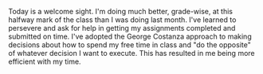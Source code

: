 Today is a welcome sight.  I'm doing much better, grade-wise, at this halfway mark of the class than I was doing last month.  I've learned to persevere and ask for help in getting my assignments completed and submitted on time.  I've adopted the George Costanza approach to making decisions about how to spend my free time in class and "do the opposite" of whatever decision I want to execute.  This has resulted in me being more efficient with my time.
